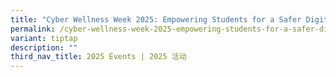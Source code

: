 ```yaml
---
title: "Cyber Wellness Week 2025: Empowering Students for a Safer Digital World"
permalink: /cyber-wellness-week-2025-empowering-students-for-a-safer-digital-world/
variant: tiptap
description: ""
third_nav_title: 2025 Events | 2025 活动
---
```

